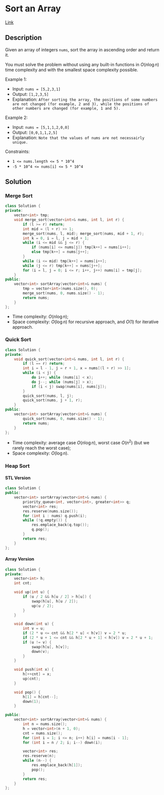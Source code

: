 # Sort an Array

[Link](https://leetcode.com/problems/sort-an-array/description/)

## Description

Given an array of integers `nums`, sort the array in ascending order and return it.

You must solve the problem without using any built-in functions in $O(n\log n)$ time complexity and with the smallest space complexity possible.

Example 1:

- Input: `nums = [5,2,3,1]`
- Output: `[1,2,3,5]`
- Explanation: `After sorting the array, the positions of some numbers are not changed (for example, 2 and 3), while the positions of other numbers are changed (for example, 1 and 5).`

Example 2:

- Input: `nums = [5,1,1,2,0,0]`
- Output: `[0,0,1,1,2,5]`
- Explanation: `Note that the values of nums are not necessairly unique.`

Constraints:

- `1 <= nums.length <= 5 * 10^4`
- `-5 * 10^4 <= nums[i] <= 5 * 10^4`

## Solution

### Merge Sort

```C++
class Solution {
private:
    vector<int> tmp;
    void merge_sort(vector<int>& nums, int l, int r) {
        if (l >= r) return;
        int mid = (l + r) >> 1;
        merge_sort(nums, l, mid); merge_sort(nums, mid + 1, r);
        int k = 0, i = l, j = mid + 1;
        while (i <= mid && j <= r) {
            if (nums[i] <= nums[j]) tmp[k++] = nums[i++];
            else tmp[k++] = nums[j++];
        }
        while (i <= mid) tmp[k++] = nums[i++];
        while (j <= r) tmp[k++] = nums[j++];
        for (i = l, j = 0; i <= r; i++, j++) nums[i] = tmp[j];
    }
public:
    vector<int> sortArray(vector<int>& nums) {
        tmp = vector<int>(nums.size(), 0);
        merge_sort(nums, 0, nums.size() - 1);
        return nums;
    }
};
```

- Time complexity: $O(n\log n)$;
- Space complexity: $O(\log n)$ for recursive approach, and $O(1)$ for iterative approach.

### Quick Sort

```C++
class Solution {
private:
    void quick_sort(vector<int>& nums, int l, int r) {
        if (l == r) return;
        int i = l - 1, j = r + 1, x = nums[(l + r) >> 1];
        while (i < j) {
            do i++; while (nums[i] < x);
            do j--; while (nums[j] > x);
            if (i < j) swap(nums[i], nums[j]);
        }
        quick_sort(nums, l, j);
        quick_sort(nums, j + 1, r);
    }
public:
    vector<int> sortArray(vector<int>& nums) {
        quick_sort(nums, 0, nums.size() - 1);
        return nums;
    }
};
```

- Time complexity: average case $O(n\log n)$, worst case $O(n^2)$ (but we rarely reach the worst case);
- Space complexity: $O(\log n)$.

### Heap Sort

#### STL Version

```C++
class Solution {
public:
    vector<int> sortArray(vector<int>& nums) {
        priority_queue<int, vector<int>, greater<int>> q;
        vector<int> res;
        res.reserve(nums.size());
        for (int i : nums) q.push(i);
        while (!q.empty()) {
            res.emplace_back(q.top());
            q.pop();
        }
        return res;
    }
};
```

#### Array Version

```C++
class Solution {
private:
    vector<int> h;
    int cnt;

    void up(int u) {
        if (u / 2 && h[u / 2] > h[u]) {
            swap(h[u], h[u / 2]);
            up(u / 2);
        }
    }

    void down(int u) {
        int v = u;
        if (2 * u <= cnt && h[2 * u] < h[v]) v = 2 * u;
        if (2 * u + 1 <= cnt && h[2 * u + 1] < h[v]) v = 2 * u + 1;
        if (u != v) {
            swap(h[u], h[v]);
            down(v);
        }
    }

    void push(int x) {
        h[++cnt] = x;
        up(cnt);
    }

    void pop() {
        h[1] = h[cnt--];
        down(1);
    }

public:
    vector<int> sortArray(vector<int>& nums) {
        int n = nums.size();
        h = vector<int>(n + 1, 0);
        cnt = nums.size();
        for (int i = 1; i <= n; i++) h[i] = nums[i - 1];
        for (int i = n / 2; i; i--) down(i);

        vector<int> res;
        res.reserve(n);
        while (n--) {
            res.emplace_back(h[1]);
            pop();
        }
        return res;
    }
};
```
